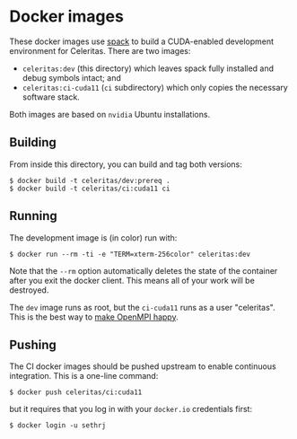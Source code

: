 # Docker images

These docker images use [spack](https://github.com/spack/spack) to build a
CUDA-enabled development environment for Celeritas. There are two images:
- `celeritas:dev` (this directory) which leaves spack fully installed and
  debug symbols intact; and
- `celeritas:ci-cuda11` (`ci` subdirectory) which only copies the
  necessary software stack.

Both images are based on `nvidia` Ubuntu installations.

## Building

From inside this directory, you can build and tag both versions:

```console
$ docker build -t celeritas/dev:prereq .
$ docker build -t celeritas/ci:cuda11 ci
```

## Running

The development image is (in color) run with:
```console
$ docker run --rm -ti -e "TERM=xterm-256color" celeritas:dev
```
Note that the `--rm` option automatically deletes the state of the container
after you exit the docker client. This means all of your work will be
destroyed.

The `dev` image runs as root, but the `ci-cuda11` runs as a user "celeritas".
This is the best way to [make OpenMPI happy](https://github.com/open-mpi/ompi/issues/4451).

## Pushing

The CI docker images should be pushed upstream to enable continuous
integration. This is a one-line command:
```console
$ docker push celeritas/ci:cuda11
```
but it requires that you log in with your `docker.io` credentials first:
```console
$ docker login -u sethrj
```

